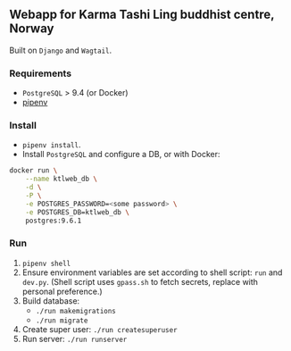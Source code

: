 Webapp for Karma Tashi Ling buddhist centre, Norway
---------------------------------------------------

Built on `Django` and `Wagtail`.

### Requirements

* `PostgreSQL` > 9.4 (or Docker)
* [pipenv](https://docs.pipenv.org/)

### Install

* `pipenv install`.
* Install `PostgreSQL` and configure a DB, or with Docker:

```bash
docker run \
    --name ktlweb_db \
    -d \
    -P \
    -e POSTGRES_PASSWORD=<some password> \
    -e POSTGRES_DB=ktlweb_db \
    postgres:9.6.1
```

### Run

1. `pipenv shell`
2. Ensure environment variables are set according to shell script: `run` and `dev.py`. (Shell script uses `gpass.sh` to fetch secrets, replace with personal preference.)
3. Build database:
    - `./run makemigrations`
    - `./run migrate`
4. Create super user: `./run createsuperuser`
5. Run server: `./run runserver`
